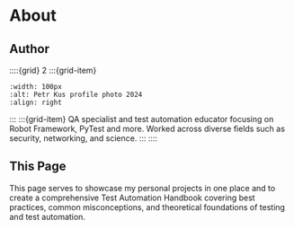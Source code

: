 # About

## Author
::::{grid} 2
:::{grid-item}
```{figure} /images/petr_kus.jpg
:width: 100px
:alt: Petr Kus profile photo 2024
:align: right
```
:::
:::{grid-item}
QA specialist and test automation educator focusing on Robot Framework, PyTest and more. Worked across diverse fields such as security, networking, and science.
:::
::::

## This Page
This page serves to showcase my personal projects in one place and to create a comprehensive Test Automation Handbook covering best practices, common misconceptions, and theoretical foundations of testing and test automation.